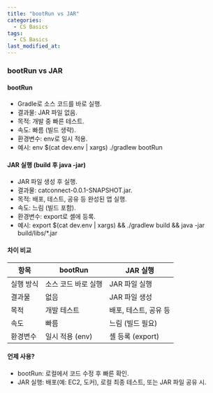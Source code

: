 ```yaml
---
title: "bootRun vs JAR"
categories:
  - CS Basics
tags:
  - CS Basics
last_modified_at: 
---
```


### bootRun vs JAR

#### bootRun
- Gradle로 소스 코드를 바로 실행.  
- 결과물: JAR 파일 없음.  
- 목적: 개발 중 빠른 테스트.  
- 속도: 빠름 (빌드 생략).  
- 환경변수: env로 일시 적용.  
- 예시:
  env $(cat dev.env | xargs) ./gradlew bootRun

#### JAR 실행 (build 후 java -jar)
- JAR 파일 생성 후 실행.  
- 결과물: catconnect-0.0.1-SNAPSHOT.jar.  
- 목적: 배포, 테스트, 공유 등 완성된 앱 실행.  
- 속도: 느림 (빌드 포함).  
- 환경변수: export로 셸에 등록.  
- 예시:
  export $(cat dev.env | xargs) && ./gradlew build && java -jar build/libs/*.jar

#### 차이 비교
| 항목         | bootRun                | JAR 실행                |
|--------------|------------------------|-------------------------|
| 실행 방식    | 소스 코드 바로 실행    | JAR 파일 실행              |
| 결과물       | 없음                  | JAR 파일 생성             |
| 목적         | 개발 테스트           | 배포, 테스트, 공유 등     |
| 속도         | 빠름                  | 느림 (빌드 필요)          |
| 환경변수     | 일시 적용 (env)       | 셸 등록 (export)         |

#### 언제 사용?
- bootRun: 로컬에서 코드 수정 후 빠른 확인.  
- JAR 실행: 배포(예: EC2, 도커), 로컬 최종 테스트, 또는 JAR 파일 공유 시.